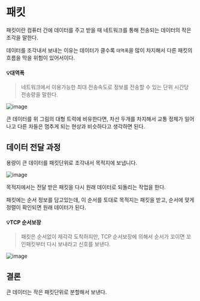 # 패킷

패킷이란 컴퓨터 간에 데이터를 주고 받을 때 네트워크를 통해 전송되는 데이터의 작은 조각을 말한다.

데이터를 조각내서 보내는 이유는 데이터가 클수록 `대역폭`을 많이 차지해서 다른 패킷의 흐름을 막을 위험이 있어서이다.

#### 💡대역폭 <br>
> 네트워크에서 이용가능한 최대 전송속도로 정보를 전송할 수 있는 단위 시간당 전송량을 말한다.

![image](https://user-images.githubusercontent.com/72365815/190886991-a41beddd-2457-4320-be0a-1e983134daf6.png)

큰 데이터를 위 그림의 대형 트럭에 비유한다면, 차선 두개를 차지해서 교통 정체가 일어나고 다른 차들은 멈추게 되는 현상과 비슷하다고 생각하면 된다. 

## 데이터 전달 과정

용량이 큰 데이터를 패킷단위로 조각내서 목적지에 보냅니다.

![image](https://user-images.githubusercontent.com/72365815/190887674-8c65b2b7-613a-4b83-b366-2880719ce9f3.png)

목적지에서는 전달 받은 패킷을 다시 원래 데이터로 되돌리는 작업을 한다.

패킷에는 순서 정보를 담고있는데, 이 순서를 토대로 목적지는 패킷을 받고, 순서에 맞게 정렬이 확인되면 원래 데이터가 된다. 

#### 💡TCP 순서보장 <br>
> 패킷은 순서없이 제각각 도착하지만, TCP 순서보장에 의해서 순서가 꼬이면 꼬인패킷부터 다시 보내라고 신호를 보낸다.

![image](https://user-images.githubusercontent.com/72365815/190887875-d5c47795-ca1e-4280-a413-540b56135e01.png)


## 결론
큰 데이터는 작은 패킷단위로 분할해서 보낸다.

